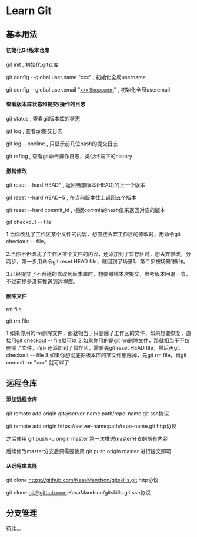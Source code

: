 # Learn Git

## 基本用法

#### 初始化Git版本仓库

git init , 初始化.git仓库

git config --global user.name "xxx" , 初始化全局username

git config --global user.email "xxx@xxx.com" , 初始化全局useremail

#### 查看版本库状态和提交/操作的日志

git status , 查看git版本库的状态

git log , 查看git提交日志

git log --oneline , 只显示前几位hash的提交日志

git reflog , 查看git命令操作日志，类似终端下的history

#### 撤销修改

git reset --hard HEAD^ , 返回当前版本(HEAD)的上一个版本

git reset --hard HEAD~5 , 在当前版本往上返回五个版本

git reset --hard commit_id , 根据commit的hash值来返回对应的版本

git checkout -- file

1.当你改乱了工作区某个文件的内容，想直接丢弃工作区的修改时，用命令git checkout -- file。

2.当你不但改乱了工作区某个文件的内容，还添加到了暂存区时，想丢弃修改，分两步，第一步用命令git reset HEAD file，就回到了场景1，第二步按场景1操作。

3.已经提交了不合适的修改到版本库时，想要撤销本次提交，参考版本回退一节，不过前提是没有推送到远程库。

#### 删除文件

rm file

git rm file

1.如果你用的rm删除文件，那就相当于只删除了工作区的文件，如果想要恢复，直接用git checkout -- file就可以
2.如果你用的是git rm删除文件，那就相当于不仅删除了文件，而且还添加到了暂存区，需要先git reset HEAD file，然后再git checkout -- file
3.如果你想彻底把版本库的某文件删除掉，先git rm file，再git commit -m "xxx" 就可以了



## 远程仓库

#### 添加远程仓库

git remote add origin git@server-name:path/repo-name.git ssh协议

git remote add origin https://server-name:path/repo-name.git http协议

之后使用
git push -u origin master 第一次推送master分支的所有内容

后续修改master分支后只需要使用 git push origin master 进行提交即可



#### 从远程库克隆

git clone https://github.com/KasaMandson/gitskills.git http协议

git clone git@github.com:KasaMandson/gitskills.git ssh协议



## 分支管理

待续...
